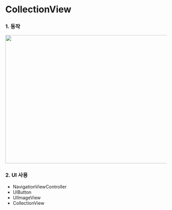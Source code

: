 # CollectionView

### 1. 동작

<img src="https://github.com/simajune/iOS_School/blob/master/Img/CollectionView.gif" width="600px" height="400px"/>



### 2. UI 사용

- NavigationViewController
- UIButton
- UIImageView
- CollectionView
